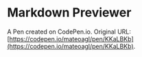 # Markdown Previewer

A Pen created on CodePen.io. Original URL: [https://codepen.io/mateoagl/pen/KKaLBKb](https://codepen.io/mateoagl/pen/KKaLBKb).


